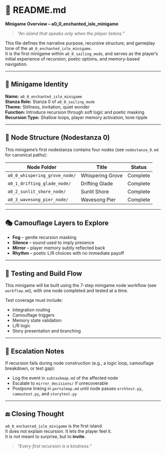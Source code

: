 # 🧭 README.md  
**Minigame Overview – a0_0_enchanted_isle_minigame**

> _“An island that speaks only when the player listens.”_

This file defines the narrative purpose, recursive structure, and gameplay tone of the `a0_0_enchanted_isle_minigame`.  
It is the first minigame within `a0_0_sailing_mode`, and serves as the player’s initial experience of recursion, poetic options, and memory-based navigation.

---

## 🧩 Minigame Identity

**Name:** `a0_0_enchanted_isle_minigame`  
**Stanza Role:** Stanza 0 of `a0_0_sailing_mode`  
**Theme:** Stillness, invitation, quiet wonder  
**Function:** Introduce recursion through soft logic and poetic masking  
**Recursion Type:** Shallow loops, player memory activation, tone ripple

---

## 🧱 Node Structure (Nodestanza 0)

This minigame’s first nodestanza contains four nodes (see `nodestanza_0.md` for canonical paths):

| Node Folder                       | Title                         | Status   |
|-----------------------------------|-------------------------------|----------|
| `a0_0_whispering_grove_node/`     | Whispering Grove              | Complete |
| `a0_1_drifting_glade_node/`       | Drifting Glade                | Complete |
| `a0_2_sunlit_shore_node/`         | Sunlit Shore                  | Complete |
| `a0_3_wavesong_pier_node/`        | Wavesong Pier                 | Complete |

---

## 🎭 Camouflage Layers to Explore

- **Fog** – gentle recursion masking
- **Silence** – sound used to imply presence
- **Mirror** – player memory subtly reflected back
- **Rhythm** – poetic L/R choices with no immediate payoff

---

## 🧪 Testing and Build Flow

This minigame will be built using the 7-step minigame node workflow (see `workflow.md`), with one node completed and tested at a time.

Test coverage must include:

- Integration routing
- Camouflage triggers
- Memory state validation
- L/R logic
- Story presentation and branching

---

## 🔁 Escalation Notes

If recursion fails during node construction (e.g., a logic loop, camouflage breakdown, or test gap):

- Log the event in `subtaskmap.md` of the affected node
- Escalate to `mirror_decisions/` if unrecoverable
- Postpone linking in `portalmap.md` until node passes `orchtest.py`, `camoutest.py`, and `storytest.py`

---

## 🔚 Closing Thought

`a0_0_enchanted_isle_minigame` is the first island.  
It does not explain recursion. It lets the player feel it.  
It is not meant to surprise, but to **invite**.

> _“Every first recursion is a kindness.”_
